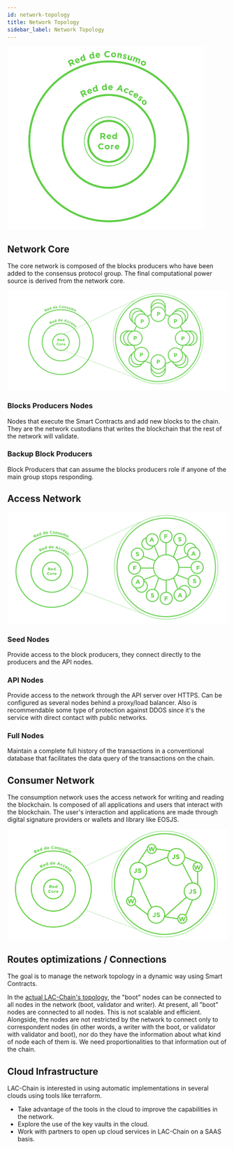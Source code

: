 ```yaml
---
id: network-topology
title: Network Topology
sidebar_label: Network Topology
---
```



<img src="/img/diagramas/topologia-red.png" alt="LatamLink Network Typology" width="450" />

## Network Core
The core network is composed of the blocks producers who have been added to the consensus protocol group. The final computational power source is derived from the network core.

![Core Network Typology](/img/diagramas/red-core.png)

### Blocks Producers Nodes
Nodes that execute the Smart Contracts and add new blocks to the chain. They are the network custodians that writes the blockchain that the rest of the network will validate.

### Backup Block Producers
Block Producers that can assume the blocks producers role if anyone of the main group stops responding.

## Access Network

![Network Access typology](/img/diagramas/red-de-acceso.png)

### Seed Nodes
Provide access to the block producers, they connect directly to the producers and the API nodes.

### API Nodes
Provide access to the network through the API server over HTTPS. Can be configured as several nodes behind a proxy/load balancer. Also is recommendable some type of protection against DDOS since it's the service with direct contact with public networks.

### Full Nodes
Maintain a complete full history of the transactions in a conventional database that facilitates the data query of the transactions on the chain.

## Consumer Network

The consumption network uses the access network for writing and reading the blockchain. Is composed of all applications and users that interact with the blockchain. The user's interaction and applications are made through digital signature providers or wallets and library like EOSJS.

![Consumption Network Typology](/img/diagramas/red-consumo.png)

## Routes optimizations / Connections
The goal is to manage the network topology in a dynamic way using Smart Contracts.

In the [actual LAC-Chain's topology](https://github.com/lacchain/besu-network/blob/master/TOPOLOGY_AND_ARCHITECTURE.md), the "boot" nodes can be connected to all nodes in the network (boot, validator and writer). At present, all "boot" nodes are connected to all nodes. This is not scalable and efficient. Alongside, the nodes are not restricted by the network to connect only to correspondent nodes (in other words, a writer with the boot, or validator with validator and boot), nor do they have the information about what kind of node each of them is. We need proportionalities to that information out of the chain.

## Cloud Infrastructure

LAC-Chain is interested in using automatic implementations in several clouds using tools like terraform.
- Take advantage of the tools in the cloud to improve the capabilities in the network.
- Explore the use of the key vaults in the cloud.
- Work with partners to open up cloud services in LAC-Chain on a SAAS basis.
